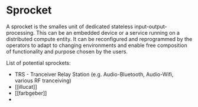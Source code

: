 # Sprocket
A sprocket is the smalles unit of dedicated stateless input-output-processing.
This can be an embedded device or a service running on a distributed compute entity.
It can be reconfigured and reprogrammed by the operators to adapt to changing environments and enable free composition of functionality and purpose chosen by the users.

List of potential sprockets:
- TRS - Tranceiver Relay Station (e.g. Audio-Bluetooth, Audio-Wifi, various RF tranceiving)
- [[illucat]]
- [[farbgeber]]
- 